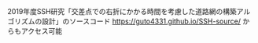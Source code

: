2019年度SSH研究「交差点での右折にかかる時間を考慮した道路網の構築アルゴリズムの設計」のソースコード
https://guto4331.github.io/SSH-source/ からもアクセス可能
